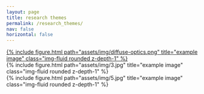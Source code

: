 ```yaml
---
layout: page
title: research themes
permalink: /research_themes/
nav: false
horizontal: false
---
```


<!--
Here you will find more details about the main research themes I work with. 
-->

<div class="row">
    <div class="col-sm mt-3 mt-md-0">
        <a href="/diffuse-optics/">
            {% include figure.html path="assets/img/diffuse-optics.png" title="example image" class="img-fluid rounded z-depth-1" %}
        </a>
    </div>
    <div class="col-sm mt-3 mt-md-0">
        {% include figure.html path="assets/img/3.jpg" title="example image" class="img-fluid rounded z-depth-1" %}
    </div>
    <div class="col-sm mt-3 mt-md-0">
        {% include figure.html path="assets/img/5.jpg" title="example image" class="img-fluid rounded z-depth-1" %}
    </div>
</div>

